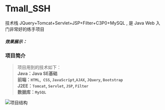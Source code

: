 # Tmall_SSH

技术栈 JQuery+Tomcat+Servlet+JSP+Filter+C3P0+MySQL , 是 Java Web 入门非常好的练手项目

##### 效果展示：  


### 项目简介






> 项目用到的技术如下：  
**Java：Java SE基础  
前端：`HTML`,` CSS`, `JavaScript`,`AJAX`, `JQuery`, `Bootstrap`  
J2EE：`Tomcat`, `Servlet`, `JSP`, `Filter`  
数据库：`MySQL`**
>

![项目结构]()
